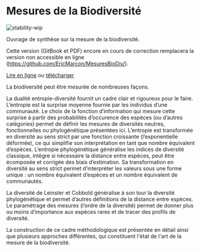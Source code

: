 # Mesures de la Biodiversité

![stability-wip](https://img.shields.io/badge/stability-work_in_progress-lightgrey.svg)

Ouvrage de synthèse sur la mesure de la biodiversité.

Cette version (GitBook et PDF) encore en cours de correction remplacera la version non accessible en ligne (https://github.com/EricMarcon/MesuresBioDiv/).

[Lire en ligne](https://EricMarcon.github.io/MesuresBioDiv2/) ou [télécharger](https://EricMarcon.github.io/MesuresBioDiv2/MesuresBD.pdf)

La biodiversité peut être mesurée de nombreuses façons.

La dualité entropie-diversité fournit un cadre clair et rigoureux pour le faire. 
L’entropie est la surprise moyenne fournie par les individus d’une communauté.
Le choix de la fonction d’information qui mesure cette surprise à partir des probabilités d’occurence des espèces (ou d’autres catégories) permet de définir les mesures de diversités neutres, fonctionnelles ou phylogénétique présentées ici. 
L’entropie est transformée en diversité au sens strict par une fonction croissante (l’exponentielle déformée), ce qui simplifie son interprétation en tant que nombre équivalent d’espèces. 
L’entropie phylogénétique généralise les indices de diversité classique, intègre si nécessaire la distance entre espèces, peut être écomposée et corrigée des biais d’estimation.
Sa transformation en diversité au sens strict permet d’interpréter les valeurs sous une forme unique : un nombre équivalent d’espèces et un nombre équivalent de communautés. 

La diversité de Leinster et Cobbold généralise à son tour la diversité phylogénétique et permet d’autres définitions de la distance entre espèces. 
Le paramétrage des mesures (l’ordre de la diversité) permet de donner plus ou moins d’importance aux espèces rares et de tracer des profils de diversité. 

La construction de ce cadre méthodologique est présentée en détail ainsi que plusieurs approches différentes, qui constituent l'état de l'art de la mesure de la biodiversité.

